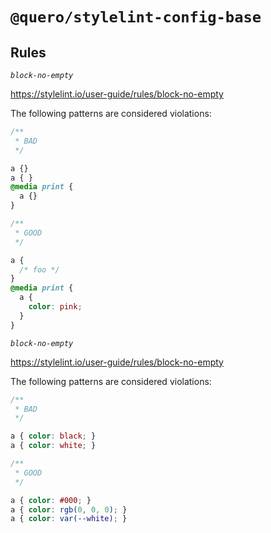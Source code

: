 # `@quero/stylelint-config-base`

## Rules

*`block-no-empty`*

https://stylelint.io/user-guide/rules/block-no-empty

The following patterns are considered violations:

```css
/**
 * BAD
 */

a {}
a { }
@media print {
  a {}
}

/**
 * GOOD
 */

a {
  /* foo */
}
@media print {
  a {
    color: pink;
  }
}
```

*`block-no-empty`*

https://stylelint.io/user-guide/rules/block-no-empty

The following patterns are considered violations:

```css
/**
 * BAD
 */

a { color: black; }
a { color: white; }

/**
 * GOOD
 */

a { color: #000; }
a { color: rgb(0, 0, 0); }
a { color: var(--white); }
```

